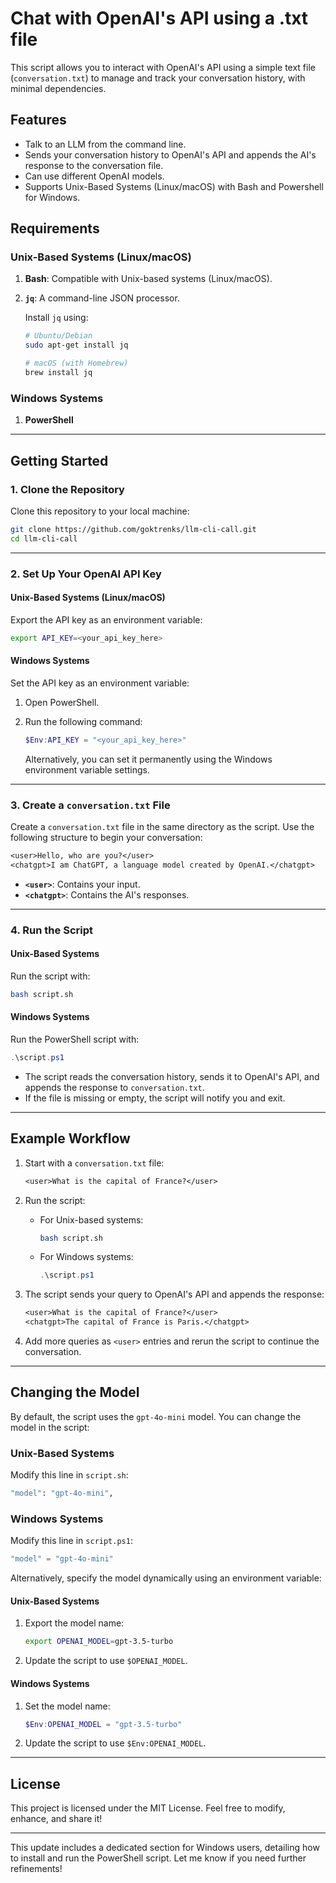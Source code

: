 # Chat with OpenAI's API using a .txt file

This script allows you to interact with OpenAI's API using a simple text file (`conversation.txt`) to manage and track your conversation history, with minimal dependencies.

## Features

- Talk to an LLM from the command line.
- Sends your conversation history to OpenAI's API and appends the AI's response to the conversation file.
- Can use different OpenAI models.
- Supports Unix-Based Systems (Linux/macOS) with Bash and Powershell for Windows.
  
## Requirements

### Unix-Based Systems (Linux/macOS)
1. **Bash**: Compatible with Unix-based systems (Linux/macOS).
2. **`jq`**: A command-line JSON processor.

   Install `jq` using:

   ```bash
   # Ubuntu/Debian
   sudo apt-get install jq

   # macOS (with Homebrew)
   brew install jq
   ```

### Windows Systems
1. **PowerShell**

---

## Getting Started

### 1. Clone the Repository

Clone this repository to your local machine:

```bash
git clone https://github.com/goktrenks/llm-cli-call.git
cd llm-cli-call
```

---

### 2. Set Up Your OpenAI API Key

#### Unix-Based Systems (Linux/macOS)
Export the API key as an environment variable:

```bash
export API_KEY=<your_api_key_here>
```

#### Windows Systems
Set the API key as an environment variable:

1. Open PowerShell.
2. Run the following command:

   ```powershell
   $Env:API_KEY = "<your_api_key_here>"
   ```

   Alternatively, you can set it permanently using the Windows environment variable settings.

---

### 3. Create a `conversation.txt` File

Create a `conversation.txt` file in the same directory as the script. Use the following structure to begin your conversation:

```txt
<user>Hello, who are you?</user>
<chatgpt>I am ChatGPT, a language model created by OpenAI.</chatgpt>
```

- **`<user>`**: Contains your input.
- **`<chatgpt>`**: Contains the AI's responses.

---

### 4. Run the Script

#### Unix-Based Systems
Run the script with:

```bash
bash script.sh
```

#### Windows Systems
Run the PowerShell script with:

```powershell
.\script.ps1
```

- The script reads the conversation history, sends it to OpenAI's API, and appends the response to `conversation.txt`.
- If the file is missing or empty, the script will notify you and exit.

---

## Example Workflow

1. Start with a `conversation.txt` file:

   ```txt
   <user>What is the capital of France?</user>
   ```

2. Run the script:

   - For Unix-based systems:

     ```bash
     bash script.sh
     ```

   - For Windows systems:

     ```powershell
     .\script.ps1
     ```

3. The script sends your query to OpenAI's API and appends the response:

   ```txt
   <user>What is the capital of France?</user>
   <chatgpt>The capital of France is Paris.</chatgpt>
   ```

4. Add more queries as `<user>` entries and rerun the script to continue the conversation.

---

## Changing the Model

By default, the script uses the `gpt-4o-mini` model. You can change the model in the script:

### Unix-Based Systems
Modify this line in `script.sh`:

```bash
"model": "gpt-4o-mini",
```

### Windows Systems
Modify this line in `script.ps1`:

```powershell
"model" = "gpt-4o-mini"
```

Alternatively, specify the model dynamically using an environment variable:

#### Unix-Based Systems
1. Export the model name:

   ```bash
   export OPENAI_MODEL=gpt-3.5-turbo
   ```

2. Update the script to use `$OPENAI_MODEL`.

#### Windows Systems
1. Set the model name:

   ```powershell
   $Env:OPENAI_MODEL = "gpt-3.5-turbo"
   ```

2. Update the script to use `$Env:OPENAI_MODEL`.

---

## License

This project is licensed under the MIT License. Feel free to modify, enhance, and share it!

---

This update includes a dedicated section for Windows users, detailing how to install and run the PowerShell script. Let me know if you need further refinements!
